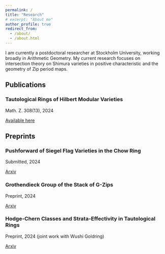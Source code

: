 ```yaml
---
permalink: /
title: "Research"
# excerpt: "About me"
author_profile: true
redirect_from: 
  - /about/
  - /about.html
---
```

I am currently a postdoctoral researcher at Stockholm University, working broadly in Arithmetic Geometry. My current research focuses on intersection theory on Shimura varieties in positive characteristic and the geometry of Zip period maps. 

## Publications
### Tautological Rings of Hilbert Modular Varieties
Math. Z. 308(13), 2024

<a href="https://link.springer.com/article/10.1007/s00209-024-03560-2">Available here</a>

## Preprints
### Pushforward of Siegel Flag Varieties in the Chow Ring
Submitted, 2024

<a href="https://arxiv.org/abs/2409.14406">Arxiv</a>

### Grothendieck Group of the Stack of G-Zips
Preprint, 2024

<a href="https://arxiv.org/abs/2410.01547v1">Arxiv</a>

### Hodge-Chern Classes and Strata-Effectivity in Tautological Rings
Preprint, 2024 (joint work with Wushi Goldring)

<a href="https://arxiv.org/abs/2404.05727">Arxiv</a>


